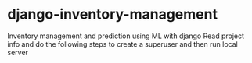 # django-inventory-management
Inventory management and prediction using ML with django
Read project info and do the following steps to create a superuser and then run local server
